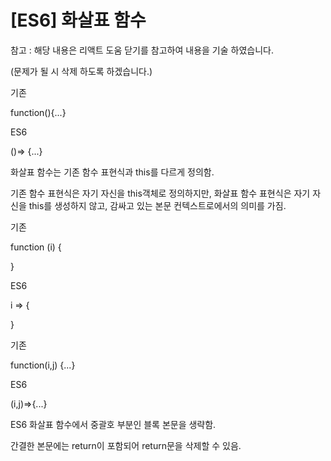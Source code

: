 # \[ES6\] 화살표 함수

참고 : 해당 내용은 리액트 도움 닫기를 참고하여 내용을 기술 하였습니다. 

\(문제가 될 시 삭제 하도록 하겠습니다.\)

기존

function\(\){...}

ES6

\(\)=&gt; {...}

화살표 함수는 기존 함수 표현식과 this를 다르게 정의함.

기존 함수 표현식은 자기 자신을 this객체로 정의하지만, 화살표 함수 표현식은 자기 자신을 this를 생성하지 않고, 감싸고 있는 본문 컨텍스트로에서의 의미를 가짐.

기존

function \(i\) {

}

ES6

i =&gt; {

}

기존

function\(i,j\) {...}

ES6

\(i,j\)=&gt;{...}

ES6 화살표 함수에서 중괄호 부분인 블록 본문을 생략함.

간결한 본문에는 return이 포함되어 return문을 삭제할 수 있음. 

